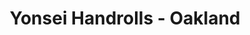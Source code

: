 ---
layout: place
title: Yonsei Handrolls - Oakland
permalink: /california/oakland/yonsei-handrolls-oakland.html
stateAbbr: CA
stateName: California
cityName: Oakland
seo:
  type: restaurant
  links: https://www.yonseihandrolls.com/
place_id: ChIJgUhKz2aBj4ARuN4px709pHY
photos:
  - name: >-
      places/ChIJgUhKz2aBj4ARuN4px709pHY/photos/AeeoHcLoKhcNWjTeFL5lweJqpQlyEuwpIYW8oo_SpwxyUkbai1kquyewb6e7m3vxOP1B-GoFgfmc1BeBVyEe_YjUe80fyNhfr0951kBMWCZSnV9XR9PbKI9VH9UjhoNnRABZz3QpSwy3RGXTGA85o5hs04ZMY3O3BA3iiBKkx8TXj2pyrLT0pPaRrKCigdvb7p5wXprVoAjHciidBdMtzaArgT2utwRvB9-wNkyskk3yVjgJmdUYF7O1_r2bG2aI9ua9otHKol0MPlgeohBvqNpOQeFCW-eJv1-AQkw-3N4-XAySW0Iopnbgv-f2N8h4KtI0pBFLfDRJENs7LvSgsHW86IUnb2JC6V0D0fUpBJR6VAcDrKnHOJOarywhIpyQPFPOsIHH62VsZyhdCvR6s9wIR7sh6r49dLsOBkjDDWWSqyyM2PhB
    widthPx: 3024
    heightPx: 4032
    authorAttributions:
      - displayName: Jean L
        uri: https://maps.google.com/maps/contrib/102256588997957643557
        photoUri: >-
          https://lh3.googleusercontent.com/a-/ALV-UjUIIrx8ql5rNXjH3UmZqCSLLngrPNPQouyLQGzaRKEduv8zHum3vg=s100-p-k-no-mo
    flagContentUri: >-
      https://www.google.com/local/imagery/report/?cb_client=maps_api_places.places_api&image_key=!1e10!2sCIHM0ogKEICAgICh3LnHnwE&hl=en-US
    googleMapsUri: >-
      https://www.google.com/maps/place//data=!3m4!1e2!3m2!1sCIHM0ogKEICAgICh3LnHnwE!2e10!4m2!3m1!1s0x808f8166cf4a4881:0x76a43dbdc729deb8
  - name: >-
      places/ChIJgUhKz2aBj4ARuN4px709pHY/photos/AeeoHcJ8K0opzuTECM_4DDn1YCSnzqIfAayX3ZXmCPrz_WI6ySd2vegTocnuicUPNnlT_3CISWNvDEtfEJU8DDQbxDCAKFHi8w3Mgb--C1XZzqSjCXL88Pa9yOk12iN6MWQq1YW4FCMmsaVkS3pqwl987eSPmrbBvj2S_8qxaGdXsItZuuwV3NEHcc3hImTkhrM7mLGf2OfHqCklHUyZiNLXuJgaVIQTCX5YqASXRtSypNCbaxMrUxskaH9B3RqXX-TQRIBSP7QmgduJK6qYpPcE_bA9b8MBK-IR8DzB9TX3CluXaw
    widthPx: 4800
    heightPx: 3200
    authorAttributions:
      - displayName: Yonsei Handrolls | Oakland
        uri: https://maps.google.com/maps/contrib/101918219672282953622
        photoUri: >-
          https://lh3.googleusercontent.com/a-/ALV-UjUxVuwkbY6G-qYmNzpPgQ22iapNWymlQOneC22h4ujW3Krxy00=s100-p-k-no-mo
    flagContentUri: >-
      https://www.google.com/local/imagery/report/?cb_client=maps_api_places.places_api&image_key=!1e10!2sAF1QipPCDzPx_K11xKp53EvjHt_Y1KGgDcds7yJpR7ci&hl=en-US
    googleMapsUri: >-
      https://www.google.com/maps/place//data=!3m4!1e2!3m2!1sAF1QipPCDzPx_K11xKp53EvjHt_Y1KGgDcds7yJpR7ci!2e10!4m2!3m1!1s0x808f8166cf4a4881:0x76a43dbdc729deb8
  - name: >-
      places/ChIJgUhKz2aBj4ARuN4px709pHY/photos/AeeoHcKlnPfetDAgjf7pL-BuZ2rgP8-DkH5Zp4YWcu4vHJLDw8hapn_tX7BQBxCUkO3dBvRIFqsiDOcdg6Q2Am2ApxiGkJihA--bJe9xjbIbmISVdxwwRXO2dB5TtpSsjH_38EQRbsBiWki6-m0m2TK56dIKwpTuueF89mrKV4Q88nhF3ulEZwgaMXDBPAijj76EhkuuSwyTwkX6zTlyG4ZkTSx0W44so4EYehj24uCS3s3Cs1C8tkMskm4vfCj9DYyFdUUgdo2t1JxXHIrRprYDdyczIOMqsTQONE145ghzlYHfoRGweKfcBzwMuky4iorMjHDh-3A_DtRuBJF-UhW1eYqZSMUQhXBuJbpPaxdjsSH1Y5wsAVjo5W1kn3V3NQcNpKJ0JNEHNAx4LJ71ldOlNQkiZHXE4rdg_ujJd2FNESGpqw
    widthPx: 4030
    heightPx: 2915
    authorAttributions:
      - displayName: Jean L
        uri: https://maps.google.com/maps/contrib/102256588997957643557
        photoUri: >-
          https://lh3.googleusercontent.com/a-/ALV-UjUIIrx8ql5rNXjH3UmZqCSLLngrPNPQouyLQGzaRKEduv8zHum3vg=s100-p-k-no-mo
    flagContentUri: >-
      https://www.google.com/local/imagery/report/?cb_client=maps_api_places.places_api&image_key=!1e10!2sCIHM0ogKEICAgICPyqzmSw&hl=en-US
    googleMapsUri: >-
      https://www.google.com/maps/place//data=!3m4!1e2!3m2!1sCIHM0ogKEICAgICPyqzmSw!2e10!4m2!3m1!1s0x808f8166cf4a4881:0x76a43dbdc729deb8
  - name: >-
      places/ChIJgUhKz2aBj4ARuN4px709pHY/photos/AeeoHcKVWsOlMw0oZ9HTfmEwVocTxZtsEbS9ZZ1xUBux-0GMMyZtimv1qCLjM52T36W2-tS-06mb5qzVvMpczKGme-5JM0ZMEh-O-eFqmiyjrQAuI3ZUFtd1MTvick--RFm6F6CJqvWk2WiznaM7tuNvP-MP7fYTASmpTt4ojIVbecPUddreRfw226OJnzLzQm_mob1F_6Eqq_0YKyAsLuWqEg8b34A-uCOED34W4va1eYX9wi6J2HYDNALht3iGSIGgXXxU8Tm8Kn58fY-Au5Z3-9p3agVoAMS-Ym98lKkp5fJMFRaLarhE_0IWxrwMuwEOCmrTInY4dnJ2Wk8-v8GuNH3D7KP793fsx7W6LQdP0-pCVJCkjdtZgrjHRMQVyMD-h20BawggDkwf5S525ntNf-Py_JTIxUA8rq3g07xfjzA
    widthPx: 4000
    heightPx: 2252
    authorAttributions:
      - displayName: k k
        uri: https://maps.google.com/maps/contrib/107069035686337053059
        photoUri: >-
          https://lh3.googleusercontent.com/a/ACg8ocKQP0kVaPdgwyPcAz6Lh84eIM9N2UO9vLLRS-xuR1a0q_eS1VgO=s100-p-k-no-mo
    flagContentUri: >-
      https://www.google.com/local/imagery/report/?cb_client=maps_api_places.places_api&image_key=!1e10!2sCIHM0ogKEICAgIDbx_G-Fw&hl=en-US
    googleMapsUri: >-
      https://www.google.com/maps/place//data=!3m4!1e2!3m2!1sCIHM0ogKEICAgIDbx_G-Fw!2e10!4m2!3m1!1s0x808f8166cf4a4881:0x76a43dbdc729deb8
  - name: >-
      places/ChIJgUhKz2aBj4ARuN4px709pHY/photos/AeeoHcJtMV_Lryg4Jw7OkNMB9R5GlaeB79jvfgHq4mYoX8bfLuZEokSCeyJ5NtoDpBJZ0GeT-378FgQqQYD7kUFo5XIF7Ycn1glPBuoQh7qMETEXrnAE4axJWjgkEZ2Ier5kAM3wt5RvjKmF6Pwj6V1Ko4XuHHVZVxZUd-AyMUDOkmUiOPfoAUM7stwKVB7YAYd6RYxAJACRxGG5sGdMQc810Moppevhf0iXrTA6yxPdN1LKnQucFoJk2dwmU57p_Qypi-3lAVmIiy5YOVN3ZI7Pglke2sVT4AzJks8-SvoMuzmFXTajYtID_Zmyjufxm5uHB5ZnEjbCY0HhIA8HXodThDF8MxMw7sG-UG-HZNnZfzpRzjlFK19zO_syaVYb4EIgrCdxw6FipMPX0P_gneolaxr1MFKSm-9UBX4bGHsNaWaE-vYf
    widthPx: 3472
    heightPx: 4624
    authorAttributions:
      - displayName: Alison M C
        uri: https://maps.google.com/maps/contrib/105928467453016129393
        photoUri: >-
          https://lh3.googleusercontent.com/a-/ALV-UjWMD_iUWr1OtN05YTSQJoHQ6qM2CJiqqLdc8LyeQAHqkUinpT4=s100-p-k-no-mo
    flagContentUri: >-
      https://www.google.com/local/imagery/report/?cb_client=maps_api_places.places_api&image_key=!1e10!2sCIHM0ogKEICAgIDLx9Dg3gE&hl=en-US
    googleMapsUri: >-
      https://www.google.com/maps/place//data=!3m4!1e2!3m2!1sCIHM0ogKEICAgIDLx9Dg3gE!2e10!4m2!3m1!1s0x808f8166cf4a4881:0x76a43dbdc729deb8
  - name: >-
      places/ChIJgUhKz2aBj4ARuN4px709pHY/photos/AeeoHcKd4zIeHkdOXSLNqjsULQPBcIwESvLvXjiSgoUMQ5lU7iYji5T3bgA0zLtX6XNvghIZv__oW4MwapLKcs4KHs8mp5fPL7CJcro-QLlMk9Hg-O1PO_1d7nQjsJnDUTy61Y939wDCahgowSmX-t514Q9HKt6h10_i1H7LgEGJLbww6AltPboZaPlPpJyz7NBK6JWfl5uy6NYBt_XZ6ba5wiPX7Jf599L-EdIZ-EboUylvwggb7kyyAgSAT5wyPz3ZRP9OQHRcoOTvy0dxUqFhFRBrv0nq-nVAu7wrmA0n3eLwTg
    widthPx: 1800
    heightPx: 1200
    authorAttributions:
      - displayName: Yonsei Handrolls | Oakland
        uri: https://maps.google.com/maps/contrib/101918219672282953622
        photoUri: >-
          https://lh3.googleusercontent.com/a-/ALV-UjUxVuwkbY6G-qYmNzpPgQ22iapNWymlQOneC22h4ujW3Krxy00=s100-p-k-no-mo
    flagContentUri: >-
      https://www.google.com/local/imagery/report/?cb_client=maps_api_places.places_api&image_key=!1e10!2sAF1QipN7BFJqxklkiJoIw4b0Yho2Jtq9-zauKUJvvxbz&hl=en-US
    googleMapsUri: >-
      https://www.google.com/maps/place//data=!3m4!1e2!3m2!1sAF1QipN7BFJqxklkiJoIw4b0Yho2Jtq9-zauKUJvvxbz!2e10!4m2!3m1!1s0x808f8166cf4a4881:0x76a43dbdc729deb8
  - name: >-
      places/ChIJgUhKz2aBj4ARuN4px709pHY/photos/AeeoHcIfuoTYoSdaUrnBnuIqsQEdoxU3gHiwo-u7B8yqmJSIUCAtarxsM37o312jaYu8AaCGxxWk5vmng8y7T7rlSPdIiEb-HXq6xPjuK1vyxlGrSSlleHRKs2b4OMRNGxAujvKuRQ5gj0KG3cnIInx7sTY_kW19ZV9SQvdiaSXuOlGE-pQJ70339DyS6xW6Kwt92ilh0ORXBZtA_5EeSGO33PPXzVxlXUVFCeuTUNFmKjJxU6dWAvsfc9rifDbtAp7VaHOrHRM0XGNeZVHnncuTFLNxYmC7Teb0_EJWp37h7hk8jIvh2hqDdJDF9nujohIV82KcJwYcambGiyjxIalaNYTF_VxFd2uiPP6MCGzSleQ8tjM7__J-8yFY3Arwr7EbVfVzp013eg7KKYTdQ4rj6GE6yFDIGAhUiOk-ihkYld1c9A
    widthPx: 3024
    heightPx: 4032
    authorAttributions:
      - displayName: Kathleen S
        uri: https://maps.google.com/maps/contrib/109383364523945736298
        photoUri: >-
          https://lh3.googleusercontent.com/a-/ALV-UjWjNdoIOgquQVk5E1NxkkRINRUMGjidCe_dhOL9IzAMAKCbH_fG=s100-p-k-no-mo
    flagContentUri: >-
      https://www.google.com/local/imagery/report/?cb_client=maps_api_places.places_api&image_key=!1e10!2sCIHM0ogKEICAgID1tbvBPw&hl=en-US
    googleMapsUri: >-
      https://www.google.com/maps/place//data=!3m4!1e2!3m2!1sCIHM0ogKEICAgID1tbvBPw!2e10!4m2!3m1!1s0x808f8166cf4a4881:0x76a43dbdc729deb8
  - name: >-
      places/ChIJgUhKz2aBj4ARuN4px709pHY/photos/AeeoHcJNqD7rJZM7RuPXRPYG3CJd5XTEXvgC2Kr9w-gHzXvk31DSyA342jjqH6RTUjCZpvJFwqe2BkiwLhqEowfiLAdxecH-p_gTYg-R55urtDobCAk2boIbzw1vwN2elz7ovqKT98KD6EYggTboPb78M-w-d0OEl7CYG7fy1oAEVFX0oULMJ6e_H-H-Qifk4yslhx-WOf1P7PXQumhExQysy0qZYFntH3jgvY9vS2C18AD-EZtccXAOt0KeRKvV9_Y-AU8Yw2iOoJsoEAp9JiJdCFVNesH6ZqVdHMC-8pahB6rqYkUOSJ1cAGSA93nTl4pd5KsrHU0_IjcDwSVhbyG3mEPe_wHmrXwBjFWQsXrCv7KtZXqze-PtymItlYa3kOYIpUYv85_Shp5U1T2FAiJxLkG8jurS4u2k-4clvhGa4OpIltSe
    widthPx: 4032
    heightPx: 3024
    authorAttributions:
      - displayName: Erich Grois
        uri: https://maps.google.com/maps/contrib/114180331738547202756
        photoUri: >-
          https://lh3.googleusercontent.com/a-/ALV-UjWCHjh7s9giHZQXG-3g5lxqjrPyzaRjkyVuRCwrz-2x46BeXgvEZA=s100-p-k-no-mo
    flagContentUri: >-
      https://www.google.com/local/imagery/report/?cb_client=maps_api_places.places_api&image_key=!1e10!2sCIHM0ogKEICAgICvo4jzwwE&hl=en-US
    googleMapsUri: >-
      https://www.google.com/maps/place//data=!3m4!1e2!3m2!1sCIHM0ogKEICAgICvo4jzwwE!2e10!4m2!3m1!1s0x808f8166cf4a4881:0x76a43dbdc729deb8
  - name: >-
      places/ChIJgUhKz2aBj4ARuN4px709pHY/photos/AeeoHcJOOo45-OL5e2s4CGrHFuk9RgWIuynmvEFv4H-BsYJHHv3FoDbC6C5MDlA2SAnziFt2kBIU5Rr4REf2AdnrvzT6kk2Ll47sPze6wCPFjbSnoYi6F_jGrOaoLxUIJlJrw9ZGHurE1qzjR3sV8H4cKFtbj5P0qU5Te6fj3HGKXY95BCjpGZDUHQaZiRUKWhPpLkNw0WJazORsg-iryHMoXz008oSmwEIv5sLUrG8m3q0MO0KTqYlZerNozZyEz2EWV75r1TUNroixKf_qy8Bmu21_qt3N1x1QKsCkQPEMg8yxBU7-VHjAb-petN38FALDOdIQQ_YXwLS0WHc0Yzd-t_o79TDTVp4tdT8WqTuS-Gz3JKRpyHK4LvdLg5fFSqp_dG_SlE1n5c0r-d_9S_Q6enX10Rt8E_0rI7sq1Qvr3BcBpmsW
    widthPx: 3000
    heightPx: 4000
    authorAttributions:
      - displayName: Kelly Richards
        uri: https://maps.google.com/maps/contrib/104981639455595557412
        photoUri: >-
          https://lh3.googleusercontent.com/a-/ALV-UjVS-rjrJZNjv5-GeQ0PS11JGogU6OVB5e-uFlTlfxVEau7WXolUlQ=s100-p-k-no-mo
    flagContentUri: >-
      https://www.google.com/local/imagery/report/?cb_client=maps_api_places.places_api&image_key=!1e10!2sCIHM0ogKEICAgICj3vrCjQE&hl=en-US
    googleMapsUri: >-
      https://www.google.com/maps/place//data=!3m4!1e2!3m2!1sCIHM0ogKEICAgICj3vrCjQE!2e10!4m2!3m1!1s0x808f8166cf4a4881:0x76a43dbdc729deb8
  - name: >-
      places/ChIJgUhKz2aBj4ARuN4px709pHY/photos/AeeoHcLvfMx75lPdkgjsxtt5eyMki8ErUibibolT5P-SPv7I7iFSumYhe3YDgWS91enEAlLfShEkYo-1kUf5bilMCIA4NUBhd_6h8VBtO5oTqXVA9w_8PbWfVA97SqS_YaR8kXDaDu63cMmOnbUYcdkMVgh4oTrLYU_YZ5bP0IJb3xcjnoIKFtvPTSdEws3jQDRhqYH0EYwekn4-lA6Vf2-_vUYnMmR_KLVo33TC2KOCxGJOaDaLFBQq_vVPrXyYtGJzntcH4Zkfm0QPI_UsqxVx1ScQdxlJnjjpgNd6VVLjweyw6dt2T6EPBmCaNabI27XmgltmVM_x-KWgxaeAjgaACjVK1sXwpu0sWSfJi2LlkODlGm4cwW6xfWTc7DB-eeP8IQpFP9FBQ3kr5KH5UEsvouvUv5g2R5uVciBQGu4J5AAuog
    widthPx: 3489
    heightPx: 2939
    authorAttributions:
      - displayName: Chelsea Heart
        uri: https://maps.google.com/maps/contrib/115899114891717391205
        photoUri: >-
          https://lh3.googleusercontent.com/a-/ALV-UjU8wVhnlFjmBXF5YV245YAPwNaOYHL-v122Pt2ctxjrVp70nmmw=s100-p-k-no-mo
    flagContentUri: >-
      https://www.google.com/local/imagery/report/?cb_client=maps_api_places.places_api&image_key=!1e10!2sCIHM0ogKEICAgICJyfKzaQ&hl=en-US
    googleMapsUri: >-
      https://www.google.com/maps/place//data=!3m4!1e2!3m2!1sCIHM0ogKEICAgICJyfKzaQ!2e10!4m2!3m1!1s0x808f8166cf4a4881:0x76a43dbdc729deb8
address: 1738 Telegraph Ave, Oakland, CA 94612, USA
street: 1738 Telegraph Ave
city: Oakland
state: CA
zip: '94612'
country: USA
neighborhood: Downtown Oakland
latitude: '37.807538'
longitude: '-122.269874'
accessibility_options:
  wheelchairAccessibleEntrance: true
  wheelchairAccessibleRestroom: true
  wheelchairAccessibleSeating: true
business_status: OPERATIONAL
name: Yonsei Handrolls - Oakland
google_maps_links:
  directionsUri: >-
    https://www.google.com/maps/dir//''/data=!4m7!4m6!1m1!4e2!1m2!1m1!1s0x808f8166cf4a4881:0x76a43dbdc729deb8!3e0
  placeUri: https://maps.google.com/?cid=8549025877955567288
  writeAReviewUri: >-
    https://www.google.com/maps/place//data=!4m3!3m2!1s0x808f8166cf4a4881:0x76a43dbdc729deb8!12e1
  reviewsUri: >-
    https://www.google.com/maps/place//data=!4m4!3m3!1s0x808f8166cf4a4881:0x76a43dbdc729deb8!9m1!1b1
  photosUri: >-
    https://www.google.com/maps/place//data=!4m3!3m2!1s0x808f8166cf4a4881:0x76a43dbdc729deb8!10e5
primary_type: Sushi Restaurant
opening_hours:
  openNow: false
  periods:
    - open:
        day: 0
        hour: 17
        minute: 0
      close:
        day: 0
        hour: 21
        minute: 30
    - open:
        day: 1
        hour: 11
        minute: 30
      close:
        day: 1
        hour: 15
        minute: 0
    - open:
        day: 1
        hour: 17
        minute: 0
      close:
        day: 1
        hour: 21
        minute: 30
    - open:
        day: 2
        hour: 11
        minute: 30
      close:
        day: 2
        hour: 15
        minute: 0
    - open:
        day: 2
        hour: 17
        minute: 0
      close:
        day: 2
        hour: 21
        minute: 30
    - open:
        day: 3
        hour: 11
        minute: 30
      close:
        day: 3
        hour: 15
        minute: 0
    - open:
        day: 3
        hour: 17
        minute: 0
      close:
        day: 3
        hour: 21
        minute: 30
    - open:
        day: 4
        hour: 11
        minute: 30
      close:
        day: 4
        hour: 15
        minute: 0
    - open:
        day: 4
        hour: 17
        minute: 0
      close:
        day: 4
        hour: 21
        minute: 30
    - open:
        day: 5
        hour: 11
        minute: 30
      close:
        day: 5
        hour: 15
        minute: 0
    - open:
        day: 5
        hour: 17
        minute: 0
      close:
        day: 5
        hour: 21
        minute: 30
    - open:
        day: 6
        hour: 17
        minute: 0
      close:
        day: 6
        hour: 21
        minute: 30
  weekdayDescriptions:
    - 'Monday: 11:30 AM – 3:00 PM, 5:00 – 9:30 PM'
    - 'Tuesday: 11:30 AM – 3:00 PM, 5:00 – 9:30 PM'
    - 'Wednesday: 11:30 AM – 3:00 PM, 5:00 – 9:30 PM'
    - 'Thursday: 11:30 AM – 3:00 PM, 5:00 – 9:30 PM'
    - 'Friday: 11:30 AM – 3:00 PM, 5:00 – 9:30 PM'
    - 'Saturday: 5:00 – 9:30 PM'
    - 'Sunday: 5:00 – 9:30 PM'
  nextOpenTime: '2025-05-04T00:00:00Z'
secondary_opening_hours:
  - openNow: false
    periods:
      - open:
          day: 1
          hour: 11
          minute: 30
        close:
          day: 1
          hour: 15
          minute: 0
      - open:
          day: 2
          hour: 11
          minute: 30
        close:
          day: 2
          hour: 15
          minute: 0
      - open:
          day: 3
          hour: 11
          minute: 30
        close:
          day: 3
          hour: 15
          minute: 0
      - open:
          day: 4
          hour: 11
          minute: 30
        close:
          day: 4
          hour: 15
          minute: 0
      - open:
          day: 5
          hour: 11
          minute: 30
        close:
          day: 5
          hour: 15
          minute: 0
    weekdayDescriptions:
      - 'Monday: 11:30 AM – 3:00 PM'
      - 'Tuesday: 11:30 AM – 3:00 PM'
      - 'Wednesday: 11:30 AM – 3:00 PM'
      - 'Thursday: 11:30 AM – 3:00 PM'
      - 'Friday: 11:30 AM – 3:00 PM'
      - 'Saturday: Closed'
      - 'Sunday: Closed'
    secondaryHoursType: LUNCH
    nextOpenTime: '2025-05-05T18:30:00Z'
  - openNow: false
    periods:
      - open:
          day: 0
          hour: 17
          minute: 0
        close:
          day: 0
          hour: 21
          minute: 30
      - open:
          day: 1
          hour: 17
          minute: 0
        close:
          day: 1
          hour: 21
          minute: 30
      - open:
          day: 2
          hour: 17
          minute: 0
        close:
          day: 2
          hour: 21
          minute: 30
      - open:
          day: 3
          hour: 17
          minute: 0
        close:
          day: 3
          hour: 21
          minute: 30
      - open:
          day: 4
          hour: 17
          minute: 0
        close:
          day: 4
          hour: 21
          minute: 30
      - open:
          day: 5
          hour: 17
          minute: 0
        close:
          day: 5
          hour: 21
          minute: 30
      - open:
          day: 6
          hour: 17
          minute: 0
        close:
          day: 6
          hour: 21
          minute: 30
    weekdayDescriptions:
      - 'Monday: 5:00 – 9:30 PM'
      - 'Tuesday: 5:00 – 9:30 PM'
      - 'Wednesday: 5:00 – 9:30 PM'
      - 'Thursday: 5:00 – 9:30 PM'
      - 'Friday: 5:00 – 9:30 PM'
      - 'Saturday: 5:00 – 9:30 PM'
      - 'Sunday: 5:00 – 9:30 PM'
    secondaryHoursType: DINNER
    nextOpenTime: '2025-05-04T00:00:00Z'
phone: (510) 588-6924
price_level: null
price_range: $50 &ndash; $100
rating: '4.6'
rating_count: 132
website: https://www.yonseihandrolls.com/
description: >-
  Discover Yonsei Handrolls in Oakland, CA$$$Yonsei Handrolls in Oakland, CA,
  offers an intimate dining experience with an industrial vibe, making it a
  standout spot for fresh sushi enthusiasts. Specializing in Japanese temaki
  handrolls, the restaurant crafts flavorful rolls using high-quality
  ingredients, complemented by a selection of sake and cocktails that enhance
  the meal. Its accessible features, such as wheelchair-friendly entrances and
  seating, ensure a welcoming atmosphere for all visitors seeking sushi places
  near me. Operating with convenient hours for lunch and dinner, this venue
  captures the essence of authentic Japanese cuisine in a cozy setting. Whether
  you're exploring top-rated sushi restaurants in the area, it's a great choice
  for a memorable meal that balances tradition with modern flair.
generative_summary: >-
  Discover Yonsei Handrolls in Oakland, CA$$$Yonsei Handrolls in Oakland, CA,
  offers an intimate dining experience with an industrial vibe, making it a
  standout spot for fresh sushi enthusiasts. Specializing in Japanese temaki
  handrolls, the restaurant crafts flavorful rolls using high-quality
  ingredients, complemented by a selection of sake and cocktails that enhance
  the meal. Its accessible features, such as wheelchair-friendly entrances and
  seating, ensure a welcoming atmosphere for all visitors seeking sushi places
  near me. Operating with convenient hours for lunch and dinner, this venue
  captures the essence of authentic Japanese cuisine in a cozy setting. Whether
  you're exploring top-rated sushi restaurants in the area, it's a great choice
  for a memorable meal that balances tradition with modern flair.
generative_disclosure: Summarized by AI using the Grok-3-Mini model.
reviews:
  - name: >-
      places/ChIJgUhKz2aBj4ARuN4px709pHY/reviews/ChZDSUhNMG9nS0VJQ0FnSUNYLVAtR1JBEAE
    relativePublishTimeDescription: 6 months ago
    rating: 4
    text:
      text: >-
        -The quality of the fish is very good and tasty. They know how to
        combine and play with the ingredients

        - the price is too expensive for what you get

        - the service is average. Our server is very friendly. However, we
        arrived a bit early for our appointment, the server told us to wait for
        10-15 min for them to get a table ready since the customers at that
        table about to pay.We waited for more than 30 min outside, watching new
        customers came in and out. The server knew we were waiting outside at
        the door. Then we went inside just to see why they took new customers
        and saw there were multiple empty tables. It's quite weird when they
        have available tables and still let us wait outside. It took us a while
        to get the server attention at the door and also at dining.
      languageCode: en
    originalText:
      text: >-
        -The quality of the fish is very good and tasty. They know how to
        combine and play with the ingredients

        - the price is too expensive for what you get

        - the service is average. Our server is very friendly. However, we
        arrived a bit early for our appointment, the server told us to wait for
        10-15 min for them to get a table ready since the customers at that
        table about to pay.We waited for more than 30 min outside, watching new
        customers came in and out. The server knew we were waiting outside at
        the door. Then we went inside just to see why they took new customers
        and saw there were multiple empty tables. It's quite weird when they
        have available tables and still let us wait outside. It took us a while
        to get the server attention at the door and also at dining.
      languageCode: en
    authorAttribution:
      displayName: Vicky T
      uri: https://www.google.com/maps/contrib/114166196358031162906/reviews
      photoUri: >-
        https://lh3.googleusercontent.com/a-/ALV-UjVbJXMk7RxiyiCPg8Ofc7vdTBngXtAugTNV4g09clzsK2skKLgb9w=s128-c0x00000000-cc-rp-mo-ba6
    publishTime: '2024-10-13T06:50:08.737768Z'
    flagContentUri: >-
      https://www.google.com/local/review/rap/report?postId=ChZDSUhNMG9nS0VJQ0FnSUNYLVAtR1JBEAE&d=17924085&t=1
    googleMapsUri: >-
      https://www.google.com/maps/reviews/data=!4m6!14m5!1m4!2m3!1sChZDSUhNMG9nS0VJQ0FnSUNYLVAtR1JBEAE!2m1!1s0x808f8166cf4a4881:0x76a43dbdc729deb8
  - name: >-
      places/ChIJgUhKz2aBj4ARuN4px709pHY/reviews/ChZDSUhNMG9nS0VJQ0FnTUNJcW9tMWFnEAE
    relativePublishTimeDescription: a month ago
    rating: 5
    text:
      text: >-
        Very cozy place with amazing service and delicious and unique Japanese
        handrolls. Zoe was super friendly and helpful with choosing the order.
        Absolutely loved the experience. Highly recommend and will come back for
        sure.
      languageCode: en
    originalText:
      text: >-
        Very cozy place with amazing service and delicious and unique Japanese
        handrolls. Zoe was super friendly and helpful with choosing the order.
        Absolutely loved the experience. Highly recommend and will come back for
        sure.
      languageCode: en
    authorAttribution:
      displayName: Robert Shyroian
      uri: https://www.google.com/maps/contrib/110360567226238524172/reviews
      photoUri: >-
        https://lh3.googleusercontent.com/a-/ALV-UjWGh7qNZVIeP8G56Q4pCV_y_Vsrfi5XnQjFBG1UKnTZyighSMY=s128-c0x00000000-cc-rp-mo
    publishTime: '2025-04-01T04:03:00.324237Z'
    flagContentUri: >-
      https://www.google.com/local/review/rap/report?postId=ChZDSUhNMG9nS0VJQ0FnTUNJcW9tMWFnEAE&d=17924085&t=1
    googleMapsUri: >-
      https://www.google.com/maps/reviews/data=!4m6!14m5!1m4!2m3!1sChZDSUhNMG9nS0VJQ0FnTUNJcW9tMWFnEAE!2m1!1s0x808f8166cf4a4881:0x76a43dbdc729deb8
  - name: >-
      places/ChIJgUhKz2aBj4ARuN4px709pHY/reviews/ChZDSUhNMG9nS0VJQ0FnTUNJcXNtdlp3EAE
    relativePublishTimeDescription: a month ago
    rating: 5
    text:
      text: >-
        We had such a great experience—Zoe went above and beyond in helping us
        choose the perfect handrolls. Her recommendations were spot on, and she
        made the whole experience even more enjoyable. The food was incredible,
        especially the Uni with ikura, which was a standout. The atmosphere was
        welcoming and lively, and we’re already looking forward to coming back.
        Hoping to be served by Zoe again next time!
      languageCode: en
    originalText:
      text: >-
        We had such a great experience—Zoe went above and beyond in helping us
        choose the perfect handrolls. Her recommendations were spot on, and she
        made the whole experience even more enjoyable. The food was incredible,
        especially the Uni with ikura, which was a standout. The atmosphere was
        welcoming and lively, and we’re already looking forward to coming back.
        Hoping to be served by Zoe again next time!
      languageCode: en
    authorAttribution:
      displayName: Tigran Shyroyan
      uri: https://www.google.com/maps/contrib/114491048485581056106/reviews
      photoUri: >-
        https://lh3.googleusercontent.com/a/ACg8ocKSQA-eMfF23hB33IewpVPiP2CDnWuG7ffc9WPGil3RZBYf-A=s128-c0x00000000-cc-rp-mo
    publishTime: '2025-04-01T04:04:04.605446Z'
    flagContentUri: >-
      https://www.google.com/local/review/rap/report?postId=ChZDSUhNMG9nS0VJQ0FnTUNJcXNtdlp3EAE&d=17924085&t=1
    googleMapsUri: >-
      https://www.google.com/maps/reviews/data=!4m6!14m5!1m4!2m3!1sChZDSUhNMG9nS0VJQ0FnTUNJcXNtdlp3EAE!2m1!1s0x808f8166cf4a4881:0x76a43dbdc729deb8
  - name: >-
      places/ChIJgUhKz2aBj4ARuN4px709pHY/reviews/ChdDSUhNMG9nS0VJQ0FnSUNqMlBTdzZRRRAB
    relativePublishTimeDescription: a year ago
    rating: 5
    text:
      text: >-
        Some really good Sushi here.  I enjoyed the presentation and flavor on
        pretty much all of our rolls. There were a few I wasn't a fan of, but
        that's a preference thing, I could still appreciate them and they were
        fresh and flavorful.  We did end up ordering pretty much 1 of every
        roll, so it wasn't cheap, but it was a great night out.  Standout for us
        was the Black Cod and the Snow Crab.  Drink menu was decent, my wife
        liked both her cocktails and I was happy with the Fieldwork IPA on
        draft.
      languageCode: en
    originalText:
      text: >-
        Some really good Sushi here.  I enjoyed the presentation and flavor on
        pretty much all of our rolls. There were a few I wasn't a fan of, but
        that's a preference thing, I could still appreciate them and they were
        fresh and flavorful.  We did end up ordering pretty much 1 of every
        roll, so it wasn't cheap, but it was a great night out.  Standout for us
        was the Black Cod and the Snow Crab.  Drink menu was decent, my wife
        liked both her cocktails and I was happy with the Fieldwork IPA on
        draft.
      languageCode: en
    authorAttribution:
      displayName: Corey Strock
      uri: https://www.google.com/maps/contrib/109413032626718987280/reviews
      photoUri: >-
        https://lh3.googleusercontent.com/a-/ALV-UjURtAkqsCker1bUiXLXPVZ_Kh9adrYeblBpdHxa_-DT0D3wcTGQoQ=s128-c0x00000000-cc-rp-mo-ba6
    publishTime: '2024-04-17T16:09:06.027033Z'
    flagContentUri: >-
      https://www.google.com/local/review/rap/report?postId=ChdDSUhNMG9nS0VJQ0FnSUNqMlBTdzZRRRAB&d=17924085&t=1
    googleMapsUri: >-
      https://www.google.com/maps/reviews/data=!4m6!14m5!1m4!2m3!1sChdDSUhNMG9nS0VJQ0FnSUNqMlBTdzZRRRAB!2m1!1s0x808f8166cf4a4881:0x76a43dbdc729deb8
  - name: >-
      places/ChIJgUhKz2aBj4ARuN4px709pHY/reviews/ChdDSUhNMG9nS0VJQ0FnSURMbE5fUl93RRAB
    relativePublishTimeDescription: 10 months ago
    rating: 4
    text:
      text: >-
        I made a reservation for Yonsei Handrolls at 6:30 PM. It's crucial to
        book in advance as getting a seat without a reservation is extremely
        difficult. The restaurant is located in an area that might be considered
        somewhat rundown, so it's important to park in a safe spot.


        Upon arrival, I noticed that there were two servers working inside,
        which was great because they were quite attentive and responsive
        throughout our meal. The restaurant has a dark and cozy ambiance, which
        creates a unique dining atmosphere. The setup is simple yet effective,
        contributing to an intimate dining experience.


        For our meal, we opted for the BALLER set, which offered a variety of
        rolls. We decided to swap out the uni due to its high cost—an additional
        $8 on top of the $57 set price. Instead, we chose two different rolls
        from the menu. Among the rolls we tried, the toro roll was the standout,
        offering a delicious and memorable taste.


        Overall, Yonsei Handrolls met my expectations. The attentive service,
        unique ambiance, and quality of the food made for a satisfying dining
        experience. If you're planning to visit, I highly recommend making a
        reservation and being mindful of parking in a safe area.
      languageCode: en
    originalText:
      text: >-
        I made a reservation for Yonsei Handrolls at 6:30 PM. It's crucial to
        book in advance as getting a seat without a reservation is extremely
        difficult. The restaurant is located in an area that might be considered
        somewhat rundown, so it's important to park in a safe spot.


        Upon arrival, I noticed that there were two servers working inside,
        which was great because they were quite attentive and responsive
        throughout our meal. The restaurant has a dark and cozy ambiance, which
        creates a unique dining atmosphere. The setup is simple yet effective,
        contributing to an intimate dining experience.


        For our meal, we opted for the BALLER set, which offered a variety of
        rolls. We decided to swap out the uni due to its high cost—an additional
        $8 on top of the $57 set price. Instead, we chose two different rolls
        from the menu. Among the rolls we tried, the toro roll was the standout,
        offering a delicious and memorable taste.


        Overall, Yonsei Handrolls met my expectations. The attentive service,
        unique ambiance, and quality of the food made for a satisfying dining
        experience. If you're planning to visit, I highly recommend making a
        reservation and being mindful of parking in a safe area.
      languageCode: en
    authorAttribution:
      displayName: Leo
      uri: https://www.google.com/maps/contrib/104826521661728272927/reviews
      photoUri: >-
        https://lh3.googleusercontent.com/a-/ALV-UjWg2b3LPF3vXkFALCJVmYIw7MKiZQ_YzfHO3Iy74xUmQOpx7IHp=s128-c0x00000000-cc-rp-mo-ba4
    publishTime: '2024-06-25T17:57:09.341193Z'
    flagContentUri: >-
      https://www.google.com/local/review/rap/report?postId=ChdDSUhNMG9nS0VJQ0FnSURMbE5fUl93RRAB&d=17924085&t=1
    googleMapsUri: >-
      https://www.google.com/maps/reviews/data=!4m6!14m5!1m4!2m3!1sChdDSUhNMG9nS0VJQ0FnSURMbE5fUl93RRAB!2m1!1s0x808f8166cf4a4881:0x76a43dbdc729deb8
review_summary: >-
  What Customers Are Saying About This Sushi Spot$$$Visitors often praise the
  fresh and creative handrolls at this Oakland eatery, highlighting standout
  options like the uni and ikura combinations that bring bold flavors to the
  table. Many appreciate the friendly service and helpful recommendations that
  make dining feel personalized and enjoyable, even in a casual vibe. While some
  note that prices lean toward the higher end for the portions, the overall
  experience is frequently described as worth it for the quality and atmosphere.
  Folks enjoy the cozy, intimate setting that adds to the fun of trying new
  sushi dishes, making it a solid pick for those searching for best sushi near
  me. In general, the positive feedback on taste and ambiance keeps the energy
  upbeat, encouraging repeat visits for anyone craving authentic
  Japanese-inspired eats.
review_disclosure: Summarized by AI using the Grok-3-Mini model.
parking_options:
  paidStreetParking: true
payment_options:
  acceptsCreditCards: true
  acceptsDebitCards: true
  acceptsCashOnly: false
  acceptsNfc: true
allow_dogs: null
curbside_pickup: null
delivery: true
dine_in: true
good_for_children: false
good_for_groups: null
good_for_sports: false
live_music: false
menu_for_children: false
outdoor_seating: false
reservable: true
restroom: true
serves_beer: true
serves_breakfast: false
serves_brunch: false
serves_cocktails: true
serves_coffee: false
serves_dinner: true
serves_dessert: true
serves_lunch: null
serves_vegetarian_food: null
serves_wine: true
takeout: null
update_category: atmosphere
places_description: null

---